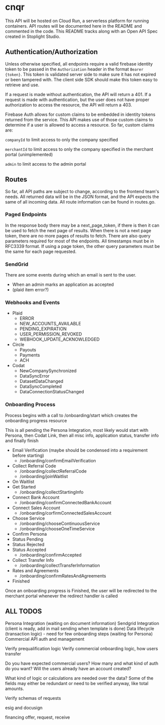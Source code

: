 # cnqr
This API will be hosted on Cloud Run, a serverless platform for running containers. API routes will be documented here in the README and commented in the code. This README tracks along with an Open API Spec created in Stoplight Studio. 

## Authentication/Authorization
Unless otherwise specified, all endpoints require a valid firebase identity token to be passed in the `Authorization` header in the format `Bearer {token}`. This token is validated server side to make sure it has not expired or been tampered with. The client side SDK should make this token easy to retrieve and use.

If a request is made without authentication, the API will return a 401. If a request is made with authentication, but the user does not have proper authorization to access the resource, the API will return a 403.

Firebase Auth allows for custom claims to be embedded in identity tokens returned from the service. This API makes use of those custom claims to determine if a user is allowed to access a resource. So far, custom claims are:

`companyId` to limit access to only the company specified

`merchantId` to limit access to only the company specified in the merchant portal (unimplemented)

<!-- `codatCompanyId` to limit access to only the company specified -->

`admin` to limit access to the admin portal

## Routes
So far, all API paths are subject to change, according to the frontend team's needs. All returned data will be in the JSON format, and the API expects the same of all incoming data. All route information can be found in routes.go. 

### Paged Endpoints

In the response body there may be a next_page_token, if there is then it can be used to fetch the next page of results. When there is not a next page token, there are no more pages of results to fetch. There are also query parameters required for most of the endpoints. All timestamps must be in RFC3339 format. If using a page token, the other query parameters must be the same for each page requested.

### SendGrid

There are some events during which an email is sent to the user. 

- When an admin marks an application as accepted
- (plaid item error?)


### Webhooks and Events

- Plaid
    - ERROR
    - NEW_ACCOUNTS_AVAILABLE
    - PENDING_EXPIRATION
    - USER_PERMISSION_REVOKED
    - WEBHOOK_UPDATE_ACKNOWLEDGED
- Circle
    - Payouts
    - Payments
    - ACH
- Codat
    - NewCompanySynchronized
    - DataSyncError
    - DatasetDataChanged
    - DataSyncCompleted
    - DataConnectionStatusChanged

### Onboarding Process

Process begins with a call to /onboarding/start which creates the onboarding progress resource

This is all pending the Persona Integration, most likely would start with Persona, then Codat Link, then all misc info, application status, transfer info and finally finish

- Email Verification (maybe should be condensed into a requirement before starting)
    - /onboarding/confirmEmailVerification
- Collect Referral Code
    - /onboarding/collectReferralCode
    - /onboarding/joinWaitlist
- On Waitlist
- Get Started
    - /onboarding/collectStartingInfo
- Connect Bank Account
    - /onboarding/confirmConnectedBankAccount
- Connect Sales Account
    - /onboarding/corfirmConnectedSalesAccount
- Choose Service
    - /onboarding/chooseContinuousService
    - /onboarding/chooseOneTimeService
- Confirm Persona
- Status Pending
- Status Rejected
- Status Accepted
    - /onboarding/confirmAccepted
- Collect Transfer Info
    - /onboarding/collectTransferInformation
- Rates and Agreements
    - /onboarding/confirmRatesAndAgreements
- Finished

Once an onboarding progress is Finished, the user will be redirected to the merchant portal whenever the redirect handler is called


## ALL TODOS
Persona Integration (waiting on document information)
Sendgrid Integration (client is ready, add in mail sending when template is done)
Data lifecycle (transaction logic) - need for few onboarding steps (waiting for Persona)
Commercial API auth and management

Verify prequalification logic
Verify commercial onboarding logic, how users transfer

Do you have expected commercial users? How many and what kind of auth do you want? Will the users already have an account created?

What kind of logic or calculations are needed over the data? Some of the fields may either be redundant or need to be verified anyway, like total amounts. 

Verify schemas of requests

esig and docusign

financing offer, request, receive 